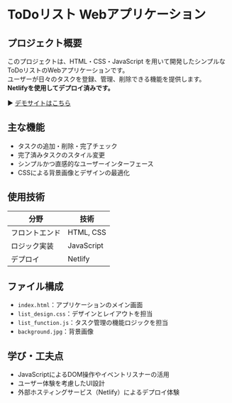 # ToDoリスト Webアプリケーション

##  プロジェクト概要

このプロジェクトは、HTML・CSS・JavaScript を用いて開発したシンプルなToDoリストのWebアプリケーションです。  
ユーザーが日々のタスクを登録、管理、削除できる機能を提供します。  
**Netlifyを使用してデプロイ済みです。**

▶️ [デモサイトはこちら](https://todolistbyshk.netlify.app/)

##  主な機能

- タスクの追加・削除・完了チェック
- 完了済みタスクのスタイル変更
- シンプルかつ直感的なユーザーインターフェース
- CSSによる背景画像とデザインの最適化


## 使用技術

| 分野           | 技術           |
|----------------|----------------|
| フロントエンド | HTML, CSS      |
| ロジック実装   | JavaScript     |
| デプロイ       | Netlify        |

## ファイル構成

- `index.html`：アプリケーションのメイン画面
- `list_design.css`：デザインとレイアウトを担当
- `list_function.js`：タスク管理の機能ロジックを担当
- `background.jpg`：背景画像

## 学び・工夫点

- JavaScriptによるDOM操作やイベントリスナーの活用
- ユーザー体験を考慮したUI設計
- 外部ホスティングサービス（Netlify）によるデプロイ体験


